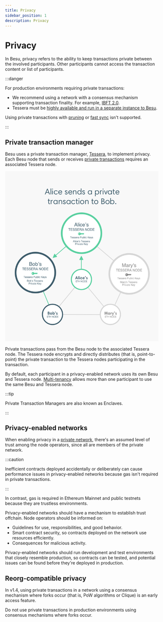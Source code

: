 ```yaml
---
title: Privacy
sidebar_position: 1
description: Privacy
---
```


# Privacy

In Besu, privacy refers to the ability to keep transactions private between the involved participants. Other participants cannot access the transaction content or list of participants.

:::danger

For production environments requiring private transactions:

- We recommend using a network with a consensus mechanism supporting transaction finality. For example, [IBFT 2.0](../../how-to/configure/consensus/ibft.md).
- Tessera must be [highly available and run in a separate instance to Besu].

Using private transactions with [pruning] or [fast sync](../../../public-networks/reference/cli/options.md#sync-mode) isn't supported.

:::

## Private transaction manager

Besu uses a private transaction manager, [Tessera](https://docs.tessera.consensys.net/), to implement privacy. Each Besu node that sends or receives [private transactions](private-transactions/index.md) requires an associated Tessera node.

![Tessera Nodes](../../../assets/images/TesseraNodes.png)

Private transactions pass from the Besu node to the associated Tessera node. The Tessera node encrypts and directly distributes (that is, point-to-point) the private transaction to the Tessera nodes participating in the transaction.

By default, each participant in a privacy-enabled network uses its own Besu and Tessera node. [Multi-tenancy](multi-tenancy.md) allows more than one participant to use the same Besu and Tessera node.

:::tip

Private Transaction Managers are also known as Enclaves.

:::

## Privacy-enabled networks

When enabling privacy in a [private network](../../get-started/system-requirements.md), there's an assumed level of trust among the node operators, since all are members of the private network.

:::caution

Inefficient contracts deployed accidentally or deliberately can cause performance issues in privacy-enabled networks because gas isn't required in private transactions.

:::

In contrast, gas is required in Ethereum Mainnet and public testnets because they are trustless environments.

Privacy-enabled networks should have a mechanism to establish trust offchain. Node operators should be informed on:

- Guidelines for use, responsibilities, and good behavior.
- Smart contract security, so contracts deployed on the network use resources efficiently.
- Consequences for malicious activity.

Privacy-enabled networks should run development and test environments that closely resemble production, so contracts can be tested, and potential issues can be found before they're deployed in production.

## Reorg-compatible privacy

In v1.4, using private transactions in a network using a consensus mechanism where forks occur (that is, PoW algorithms or Clique) is an early access feature.

Do not use private transactions in production environments using consensus mechanisms where forks occur.

<!-- Links -->

[highly available and run in a separate instance to Besu]: ../../how-to/use-privacy/tessera.md
[pruning]: ../../../public-networks/concepts/data-storage-formats.md#pruning
